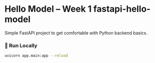 # Hello Model – Week 1 fastapi-hello-model

Simple FastAPI project to get comfortable with Python backend basics.

### 🚀 Run Locally
```bash
uvicorn app.main:app --reload
